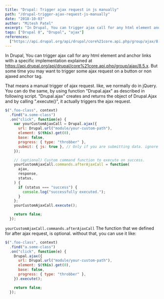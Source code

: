 ```yaml
---
title: "Drupal: Trigger ajax request in js manually"
path: "/drupal-trigger-ajax-request-js-manually"
date: "2018-10-03"
author: "Mitesh Patel"
excerpt: "In Drupal, You can trigger ajax call for any html element and anchor links with a specific implementation explained..."
tags: ["Drupal 8", "Drupal", "ajax"]
references:
  ["https://api.drupal.org/api/drupal/core%21core.api.php/group/ajax/8.5.x"]
---
```


In Drupal, You can trigger ajax call for any html element and anchor links with a specific implementation explained at https://api.drupal.org/api/drupal/core%21core.api.php/group/ajax/8.5.x. But some time you may want to trigger some ajax request on a button or non ajaxed anchor tag.

That means a manual trigger of ajax request. like, we normally do in jQuery. You can do the same, by using function "Drupal.ajax" as described in following script. "Drupal.ajax" creates and returns the object of Drupal.Ajax and by calling ".execute()", it actually triggers the ajax request.

```javascript
$(".foo-class", context)
  .find("a.some-class")
  .on("click", function(e) {
    var yourCustomAjaxCall = Drupal.ajax({
      url: Drupal.url("module/your-custom-path"),
      element: $(this).get(0),
      base: false,
      progress: { type: "throbber" },
      submit: { js: true }, // Only if you are submitting data. ignore otherwise.
    });

    // (optional) Custom command function to execute on success.
    yourCustomAjaxCall.commands.afterAjaxCall = function(
      ajax,
      response,
      status,
    ) {
      if (status === "success") {
        console.log("successfully executed.");
      }
    };
    yourCustomAjaxCall.execute();

    return false;
  });
```

`yourCustomAjaxCall.commands.afterAjaxCall` The function that we defined for after ajax request, is optional. without that, you can use it like:

```javascript
$(".foo-class", context)
  .find("a.some-class")
  .on("click", function(e) {
    Drupal.ajax({
      url: Drupal.url("module/your-custom-path"),
      element: $(this).get(0),
      base: false,
      progress: { type: "throbber" },
    }).execute();

    return false;
  });
```

